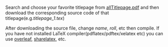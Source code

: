 Search and choose your favorite titlepage from [allTitlepage.pdf](https://github.com/al2helal/LaTeX_Work/blob/master/Titlepage/allTitlepage.pdf) and then download the corresponding source code of that titlepage(e.g.*titlepage_1.tex*)

After downloading the source file, change *name*, *roll*, etc then compile. If you have not installed LaTeX compiler(pdflatex/pdftex/xelatex etc) you can use [overleaf](https://www.overleaf.com/), [sharelatex](https://www.sharelatex.com/), etc.
